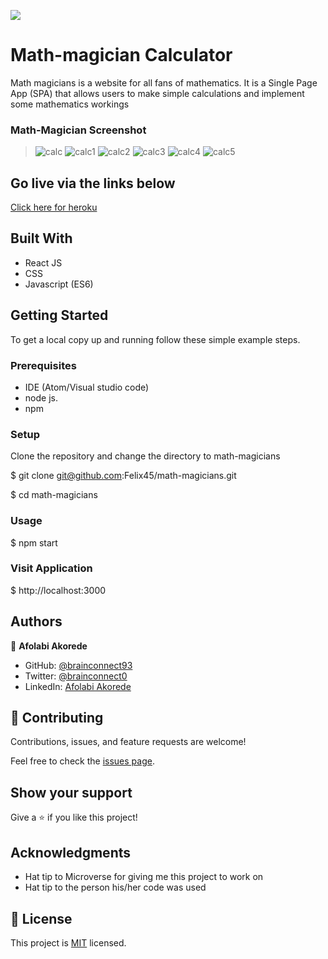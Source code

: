 [![](https://img.shields.io/badge/Microverse-Afolabi%20Akorede-blueviolet)](https://github.com/brainconnect93)

# Math-magician Calculator

Math magicians is a website for all fans of mathematics. It is a Single Page App (SPA) that allows users to make simple calculations and implement some mathematics workings

### Math-Magician Screenshot

>![calc](https://user-images.githubusercontent.com/78634841/188427430-4094bd94-6364-4c24-b260-955656d1a1a6.png)
![calc1](https://user-images.githubusercontent.com/78634841/188427453-ec557fb6-775e-4751-ad4f-05289517ab74.png)
![calc2](https://user-images.githubusercontent.com/78634841/188427477-a4ec0ff4-b199-419f-9f1c-cc356df6b3f8.png)
![calc3](https://user-images.githubusercontent.com/78634841/188427521-d4c45817-3455-4070-a4d0-312f9f8b8299.png)
![calc4](https://user-images.githubusercontent.com/78634841/188427542-f759cfc6-ff4f-4746-8ed8-c448b5cd160f.png)
![calc5](https://user-images.githubusercontent.com/78634841/188427563-0f006530-b54c-4e8e-9367-360b80df2bd4.png)


## Go live via the links below

[Click here for heroku](https://adding-machine.herokuapp.com/)


## Built With

- React JS
- CSS
- Javascript (ES6)

## Getting Started

To get a local copy up and running follow these simple example steps.

### Prerequisites
- IDE (Atom/Visual studio code)
- node js.
- npm

### Setup
Clone the repository and change the directory to math-magicians

  $ git clone git@github.com:Felix45/math-magicians.git

  $ cd math-magicians

### Usage
  $ npm start

### Visit Application
  $ http://localhost:3000

## Authors

👤 **Afolabi Akorede**

- GitHub: [@brainconnect93](https://github.com/brainconnect93)
- Twitter: [@brainconnect0](https://twitter.com/brainconnect0)
- LinkedIn: [Afolabi Akorede](https://linkedin.com/in/brainconnect93)


## 🤝 Contributing

Contributions, issues, and feature requests are welcome!

Feel free to check the [issues page](../../issues/).

## Show your support

Give a ⭐️ if you like this project!

## Acknowledgments

- Hat tip to Microverse for giving me this project to work on
- Hat tip to the person his/her code was used
## 📝 License

This project is [MIT](./MIT.md) licensed.
